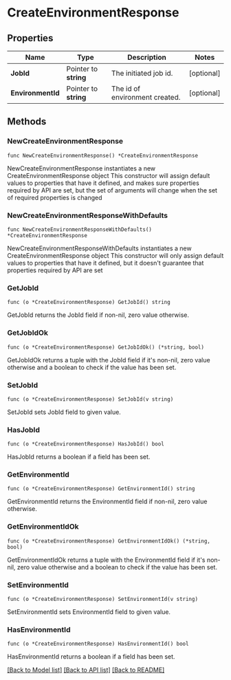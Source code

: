 # CreateEnvironmentResponse

## Properties

Name | Type | Description | Notes
------------ | ------------- | ------------- | -------------
**JobId** | Pointer to **string** | The initiated job id. | [optional] 
**EnvironmentId** | Pointer to **string** | The id of environment created. | [optional] 

## Methods

### NewCreateEnvironmentResponse

`func NewCreateEnvironmentResponse() *CreateEnvironmentResponse`

NewCreateEnvironmentResponse instantiates a new CreateEnvironmentResponse object
This constructor will assign default values to properties that have it defined,
and makes sure properties required by API are set, but the set of arguments
will change when the set of required properties is changed

### NewCreateEnvironmentResponseWithDefaults

`func NewCreateEnvironmentResponseWithDefaults() *CreateEnvironmentResponse`

NewCreateEnvironmentResponseWithDefaults instantiates a new CreateEnvironmentResponse object
This constructor will only assign default values to properties that have it defined,
but it doesn't guarantee that properties required by API are set

### GetJobId

`func (o *CreateEnvironmentResponse) GetJobId() string`

GetJobId returns the JobId field if non-nil, zero value otherwise.

### GetJobIdOk

`func (o *CreateEnvironmentResponse) GetJobIdOk() (*string, bool)`

GetJobIdOk returns a tuple with the JobId field if it's non-nil, zero value otherwise
and a boolean to check if the value has been set.

### SetJobId

`func (o *CreateEnvironmentResponse) SetJobId(v string)`

SetJobId sets JobId field to given value.

### HasJobId

`func (o *CreateEnvironmentResponse) HasJobId() bool`

HasJobId returns a boolean if a field has been set.

### GetEnvironmentId

`func (o *CreateEnvironmentResponse) GetEnvironmentId() string`

GetEnvironmentId returns the EnvironmentId field if non-nil, zero value otherwise.

### GetEnvironmentIdOk

`func (o *CreateEnvironmentResponse) GetEnvironmentIdOk() (*string, bool)`

GetEnvironmentIdOk returns a tuple with the EnvironmentId field if it's non-nil, zero value otherwise
and a boolean to check if the value has been set.

### SetEnvironmentId

`func (o *CreateEnvironmentResponse) SetEnvironmentId(v string)`

SetEnvironmentId sets EnvironmentId field to given value.

### HasEnvironmentId

`func (o *CreateEnvironmentResponse) HasEnvironmentId() bool`

HasEnvironmentId returns a boolean if a field has been set.


[[Back to Model list]](../README.md#documentation-for-models) [[Back to API list]](../README.md#documentation-for-api-endpoints) [[Back to README]](../README.md)


